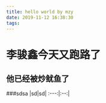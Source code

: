 ```yaml
---
title: hello world by mzy
date: 2019-11-12 16:38:30
tags:
---
```

# 李骏鑫今天又跑路了
## 他已经被炒鱿鱼了
###sdsa
|sd|sd|
:---:|:--:|

